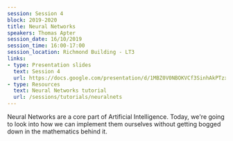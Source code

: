 ```yaml
---
session: Session 4
block: 2019-2020
title: Neural Networks
speakers: Thomas Apter
session_date: 16/10/2019
session_time: 16:00-17:00
session_location: Richmond Building - LT3
links:
- type: Presentation slides
  text: Session 4
  url: https://docs.google.com/presentation/d/1MBZ0V0NBOKVCf3SinhAkPTzxUHpgTZOoGuPmB5O0ygA/edit?usp=sharing
- type: Resources
  text: Neural Networks tutorial
  url: /sessions/tutorials/neuralnets
---
```

Neural Networks are a core part of Artificial Intelligence. Today, we're going to look into how we can implement them ourselves without getting bogged down in the mathematics behind it.
